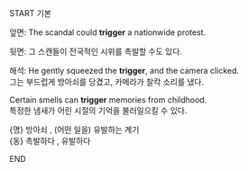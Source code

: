 START
기본

앞면:
The scandal could **trigger** a nationwide protest.

뒷면:
그 스캔들이 전국적인 시위를 촉발할 수도 있다.

해석:
He gently squeezed the **trigger**, and the camera clicked.  
그는 부드럽게 방아쇠를 당겼고, 카메라가 찰칵 소리를 냈다.

Certain smells can **trigger** memories from childhood.  
특정한 냄새가 어린 시절의 기억을 불러일으킬 수 있다.

{명} 방아쇠 , (어떤 일을) 유발하는 계기  
{동} 촉발하다 , 유발하다
<!--ID: 1746271863377-->
END